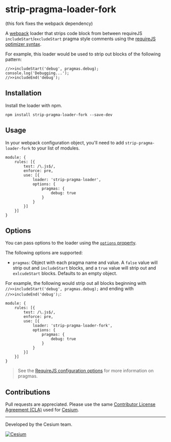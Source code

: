 # strip-pragma-loader-fork

(this fork fixes the webpack dependency)

A [webpack](http://webpack.github.io/) loader that strips code block from between requireJS `includeStart`/`excludeStart` pragma style comments using the [requireJS optimizer syntax](https://github.com/requirejs/r.js/blob/master/build/example.build.js?utm_campaign=improving-frontend-web-performance-using-requirejs-optimiser-2013-jun&utm_medium=post&utm_source=blog#L260).

For example, this loader would be used to strip out blocks of the following pattern:

```
//>>includeStart('debug', pragmas.debug);
console.log('Debugging...');
//>>includeEnd('debug');
```

## Installation

Install the loader with npm.

```
npm install strip-pragma-loader-fork --save-dev
```

## Usage

In your webpack configuration object, you'll need to add `strip-pragma-loader-fork` to your list of modules.

```
module: {
	rules: [{
		test: /\.js$/,
		enforce: pre,
		use: [{
			loader: 'strip-pragma-loader',
			options: {
				pragmas: {
					debug: true
				}
			}
		}]
	}]
}
```

## Options 

You can pass options to the loader using the [`options` property](https://webpack.js.org/configuration/module/#rule-options-rule-query).

The following options are supported:

 * `pragmas`: Object with each pragma name and value. A `false` value will strip out and `includeStart` blocks, and a `true` value will strip out and `exlcudeStart` blocks. Defaults to an empty object.

For example, the following would strip out all blocks beginning with `//>>includeStart('debug', pragmas.debug);` and ending with `//>>includeEnd('debug');`:

```
module: {
	rules: [{
		test: /\.js$/,
		enforce: pre,
		use: [{
			loader: 'strip-pragma-loader-fork',
			options: {
				pragmas: {
					debug: true
				}
			}
		}]
	}]
}
```

> See the [RequireJS configuration options](https://github.com/requirejs/r.js/blob/master/build/example.build.js?utm_campaign=improving-frontend-web-performance-using-requirejs-optimiser-2013-jun&utm_medium=post&utm_source=blog#L260) for more information on pragmas.

## Contributions

Pull requests are appreciated. Please use the same [Contributor License Agreement (CLA)](https://github.com/AnalyticalGraphicsInc/cesium/blob/master/CONTRIBUTING.md) used for [Cesium](https://cesiumjs.org/).

---

Developed by the Cesium team.

<a href="https://cesium.com/"><img alt="Cesium" src="doc/cesium.png" /></a>
